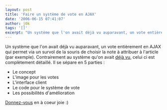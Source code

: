 ```yaml
---
layout: post
title: 'Faire un système de vote en AJAX'
date: '2006-06-15 07:41:07'
author: j0k
tags: '[]'
excerpt: "Un système que l'on avait déjà vu auparavant, un vote entièrement en AJAX qui permet via un survol de la souris de choisir la note à attribuer à l'article (par exemple).     \nContrairement au système qu'on avait [déjà vu](http://www.j0k3r.net/news-systeme-de-vote-par-etoiles-en-css-1019.html), celui ci est complètement détaillé. Il se sépare en 5 parties :      …"
---
```


Un système que l'on avait déjà vu auparavant, un vote entièrement en AJAX qui permet via un survol de la souris de choisir la note à attribuer à l'article (par exemple).
Contrairement au système qu'on avait [déjà vu](http://www.j0k3r.net/news-systeme-de-vote-par-etoiles-en-css-1019.html), celui ci est complètement détaillé. Il se sépare en 5 parties :
* Le concept
* L'image pour les votes
* L'interface client
* Le code pour le système de vote
* Les possibilités d'amélioration

[Donnez-vous](http://hades.phparch.com/ceres/public/article/index.php/art::ajax::ajax_rating_system/) en à coeur joie :)
